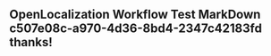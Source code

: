<properties
ms.topic="hero-topic"
ms.test1="hero-topic"
ms.test2="test"/>

## OpenLocalization Workflow Test MarkDown c507e08c-a970-4d36-8bd4-2347c42183fd thanks!
